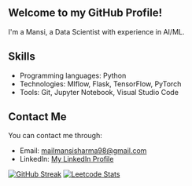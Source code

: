 ## Welcome to my GitHub Profile!

<!-- ![Profile Image](https://github.com/MansiSharma98/MansiSharma98/blob/main/Maensys%20Targaryen%20Insta%20(1).jpg) -->

I'm a Mansi, a Data Scientist with experience in AI/ML.

## Skills

- Programming languages: Python
- Technologies: Mlflow, Flask, TensorFlow, PyTorch
- Tools: Git, Jupyter Notebook, Visual Studio Code

## Contact Me

You can contact me through:

- Email: mailmansisharma98@gmail.com
- LinkedIn: [My LinkedIn Profile](https://www.linkedin.com/in/mansisharma1998/)


[![GitHub Streak](https://streak-stats.demolab.com/?user=MansiSharma98&theme=dark)](https://git.io/streak-stats)
[![Leetcode Stats](https://leetcard.jacoblin.cool/mailmansisharma98)](https://leetcode.com/mailmansisharma98)

<!---
MansiSharma98/MansiSharma98 is a ✨ special ✨ repository because its `README.md` (this file) appears on your GitHub profile.
You can click the Preview link to take a look at your changes.
--->
